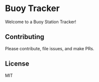 # Buoy Tracker

Welcome to a Buoy Station Tracker!

## Contributing

Please contribute, file issues, and make PRs.

## License

MIT

[gh-page]: http://tylerwebworx.github.io/
